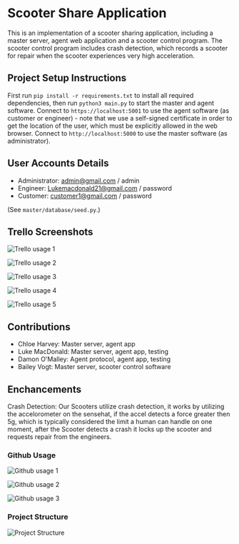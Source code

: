# Scooter Share Application

This is an implementation of a scooter sharing application,
including a master server, agent web application and a scooter
control program. The scooter control program includes crash
detection, which records a scooter for repair when the scooter
experiences very high acceleration.

## Project Setup Instructions

First run `pip install -r requirements.txt` to install all
required dependencies, then run `python3 main.py` to start
the master and agent software. Connect to `https://localhost:5001`
to use the agent software (as customer or engineer) - note that
we use a self-signed certificate in order to get the location of
the user, which must be explicitly allowed in the web browser.
Connect to `http://localhost:5000` to use the master software
(as administrator).

## User Accounts Details

- Administrator: admin@gmail.com / admin
- Engineer: Lukemacdonald21@gmail.com / password
- Customer: customer1@gmail.com / password

(See `master/database/seed.py`.)

## Trello Screenshots
![Trello usage 1](https://github.com/COSC2764-2755/assignment-2-scooter-share-application-team-7/blob/main/Images/Trello%201.png)

![Trello usage 2](https://github.com/COSC2764-2755/assignment-2-scooter-share-application-team-7/blob/main/Images/Trello%202.png)

![Trello usage 3](https://github.com/COSC2764-2755/assignment-2-scooter-share-application-team-7/blob/main/Images/Trello%203.png)

![Trello usage 4](https://github.com/COSC2764-2755/assignment-2-scooter-share-application-team-7/blob/main/Images/Trello%204.png)

![Trello usage 5](https://github.com/COSC2764-2755/assignment-2-scooter-share-application-team-7/blob/main/Images/Trello%205.png)

## Contributions

- Chloe Harvey: Master server, agent app
- Luke MacDonald: Master server, agent app, testing
- Damon O'Malley: Agent protocol, agent app, testing
- Bailey Vogt: Master server, scooter control software


## Enchancements

Crash Detection:
    Our Scooters utilize crash detection, it works by
    utilizing the accelorometer on the sensehat, if the
    accel detects a force greater then 5g, which is typically
    considered the limit a human can handle on one moment,
    after the Scooter detects a crash it locks up the scooter
    and requests repair from the engineers.

### Github Usage
![Github usage 1](https://github.com/COSC2764-2755/assignment-2-scooter-share-application-team-7/blob/main/Images/Github%20usage%201.png)

![Github usage 2](https://github.com/COSC2764-2755/assignment-2-scooter-share-application-team-7/blob/main/Images/Github%20usage%202.png)

![Github usage 3](https://github.com/COSC2764-2755/assignment-2-scooter-share-application-team-7/blob/main/Images/Github%20usage%203.png)

### Project Structure
![Project Structure](https://github.com/COSC2764-2755/assignment-2-scooter-share-application-team-7/blob/main/Images/Structure.png)

